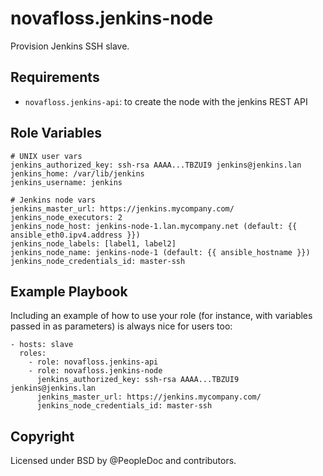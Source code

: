 novafloss.jenkins-node
======================

Provision Jenkins SSH slave.


Requirements
------------

- `novafloss.jenkins-api`: to create the node with the jenkins REST API


Role Variables
--------------

    # UNIX user vars
    jenkins_authorized_key: ssh-rsa AAAA...TBZUI9 jenkins@jenkins.lan
    jenkins_home: /var/lib/jenkins
    jenkins_username: jenkins

    # Jenkins node vars
    jenkins_master_url: https://jenkins.mycompany.com/
    jenkins_node_executors: 2
    jenkins_node_host: jenkins-node-1.lan.mycompany.net (default: {{ ansible_eth0.ipv4.address }})
    jenkins_node_labels: [label1, label2]
    jenkins_node_name: jenkins-node-1 (default: {{ ansible_hostname }})
    jenkins_node_credentials_id: master-ssh


Example Playbook
----------------

Including an example of how to use your role (for instance, with variables passed in as parameters) is always nice for users too:

    - hosts: slave
      roles:
        - role: novafloss.jenkins-api
        - role: novafloss.jenkins-node
          jenkins_authorized_key: ssh-rsa AAAA...TBZUI9 jenkins@jenkins.lan
          jenkins_master_url: https://jenkins.mycompany.com/
          jenkins_node_credentials_id: master-ssh


Copyright
---------

Licensed under BSD by @PeopleDoc and contributors.
